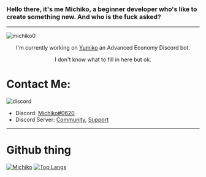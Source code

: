 ### Hello there, it's me Michiko, a beginner developer who's like to create something new. And who is the fuck asked?
----
<p align="left"> <img src="https://komarev.com/ghpvc/?username=michiko0&label=Profile%20views&color=0e75b6&style=flat" alt="michiko0" /> </p>


<p align="center"> 
  I'm currently working on <a href="https://github.com/Michiko0/Yumiko"> Yumiko</a> an Advanced Economy Discord bot.</p>
<p align="center"> I don't know what to fill in here but ok.
  </p>
  
 # Contact Me:
![discord](https://img.shields.io/badge/Discord-5865F2?style=for-the-badge&logo=discord&logoColor=white)
- Discord: [Michiko#0620](https://discord.com/users/521591624644427777) 
- Discord Server: [Community](https://discord.gg/BWtuV4yuAc), [Support](https://discord.gg/cxXU9R6GwT)

---
# Github thing
[![Michiko](https://github-readme-stats.vercel.app/api?username=Michiko0)](https://github.com/Michiko0/github-readme-stats)
[![Top Langs](https://github-readme-stats.vercel.app/api/top-langs/?username=Michiko0&layout=compact)](https://github.com/Michiko0/github-readme-stats)
 
